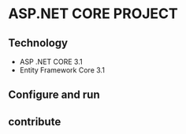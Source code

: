 # ASP.NET CORE PROJECT
## Technology
- ASP .NET CORE 3.1
- Entity Framework Core 3.1
## Configure and run
## contribute